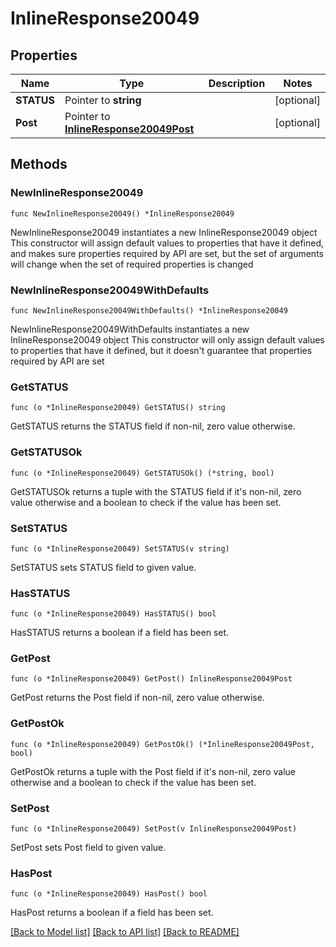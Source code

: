 # InlineResponse20049

## Properties

Name | Type | Description | Notes
------------ | ------------- | ------------- | -------------
**STATUS** | Pointer to **string** |  | [optional] 
**Post** | Pointer to [**InlineResponse20049Post**](InlineResponse20049Post.md) |  | [optional] 

## Methods

### NewInlineResponse20049

`func NewInlineResponse20049() *InlineResponse20049`

NewInlineResponse20049 instantiates a new InlineResponse20049 object
This constructor will assign default values to properties that have it defined,
and makes sure properties required by API are set, but the set of arguments
will change when the set of required properties is changed

### NewInlineResponse20049WithDefaults

`func NewInlineResponse20049WithDefaults() *InlineResponse20049`

NewInlineResponse20049WithDefaults instantiates a new InlineResponse20049 object
This constructor will only assign default values to properties that have it defined,
but it doesn't guarantee that properties required by API are set

### GetSTATUS

`func (o *InlineResponse20049) GetSTATUS() string`

GetSTATUS returns the STATUS field if non-nil, zero value otherwise.

### GetSTATUSOk

`func (o *InlineResponse20049) GetSTATUSOk() (*string, bool)`

GetSTATUSOk returns a tuple with the STATUS field if it's non-nil, zero value otherwise
and a boolean to check if the value has been set.

### SetSTATUS

`func (o *InlineResponse20049) SetSTATUS(v string)`

SetSTATUS sets STATUS field to given value.

### HasSTATUS

`func (o *InlineResponse20049) HasSTATUS() bool`

HasSTATUS returns a boolean if a field has been set.

### GetPost

`func (o *InlineResponse20049) GetPost() InlineResponse20049Post`

GetPost returns the Post field if non-nil, zero value otherwise.

### GetPostOk

`func (o *InlineResponse20049) GetPostOk() (*InlineResponse20049Post, bool)`

GetPostOk returns a tuple with the Post field if it's non-nil, zero value otherwise
and a boolean to check if the value has been set.

### SetPost

`func (o *InlineResponse20049) SetPost(v InlineResponse20049Post)`

SetPost sets Post field to given value.

### HasPost

`func (o *InlineResponse20049) HasPost() bool`

HasPost returns a boolean if a field has been set.


[[Back to Model list]](../README.md#documentation-for-models) [[Back to API list]](../README.md#documentation-for-api-endpoints) [[Back to README]](../README.md)


